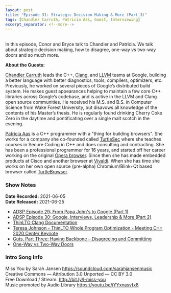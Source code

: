 ```yaml
---
layout: post
title: "Episode 31: Strategic Decision Making & More (Part 3)"
tags: [Chandler Carruth, Patricia Aas, Guest, Interviewing]
excerpt_separator: <!--more-->
---
```


<div id="buzzsprout-player-8762581"></div>
<script src="https://www.buzzsprout.com/1501960/8762581-episode-31-strategic-decision-making-more-part-3.js?container_id=buzzsprout-player-8762581&player=small" type="text/javascript" charset="utf-8"></script>

<br>In this episode, Conor and Bryce talk to Chandler and Patricia. We talk about strategic decision making, how to disagree, one-way vs two-way doors and so much more.

<!--more-->

**About the Guests:**

[Chandler Carruth](https://twitter.com/chandlerc1024) leads the C++, [Clang](https://clang.llvm.org/), and [LLVM](https://llvm.org/) teams at Google, building a better language with better diagnostics, tools, compilers, optimizers, etc. Previously, he worked on several pieces of Google’s distributed build system. He makes guest appearances helping to maintain a few core C++ libraries across Google’s codebase, and is active in the LLVM and Clang open source communities. He received his M.S. and B.S. in Computer Science from Wake Forest University, but disavows all knowledge of the contents of his Master’s thesis. He is regularly found drinking Cherry Coke Zero in the daytime and pontificating over a single malt scotch in the evening.

[Patricia Aas](https://twitter.com/pati_gallardo) is a C++ programmer with a "thing for building browsers". She works for a company she co-founded called [TurtleSec](https://turtlesec.no/) where she teaches courses in Secure Coding in C++ and does consulting and contracting. She has been a professional programmer for 16 years, and started off her career working on the original [Opera browser](https://www.opera.com/). Since then she has made embedded products at Cisco and another browser at [Vivaldi](https://vivaldi.com/). When she has time she works on her own open source (pre-alpha) Chromium/Blink+Qt based browser called [TurtleBrowser](https://github.com/turtlebrowser/turtlebrowser).

### Show Notes

**Date Recorded:** 2021-06-05 <br>
**Date Released:** 2021-06-25

* [ADSP Episode 29: From Papa John's to Google (Part 1)](https://adspthepodcast.com/2021/06/11/Episode-29.html)
* [ADSP Episode 30: Google, Interviews, Leadership & More (Part 2)](https://adspthepodcast.com/2021/06/18/Episode-30.html)
* [ThinLTO Clang Documentation](https://clang.llvm.org/docs/ThinLTO.html)
* [Teresa Johnson - ThinLTO Whole Program Optimization - Meeting C++ 2020 Center Keynote](https://www.youtube.com/watch?v=VAMvr1rXmg8)
* [Guts, Part Three: Having Backbone – Disagreeing and Committing](https://aws.amazon.com/blogs/enterprise-strategy/guts-part-three-having-backbone-disagreeing-and-committing/#:~:text=At%20Amazon%2C%20you%20may%20know,if%20it's%20your%20boss's%20idea.)
* [One-Way vs Two-Way Doors](https://www.inc.com/jeff-haden/amazon-founder-jeff-bezos-this-is-how-successful-people-make-such-smart-decisions.html)

### Intro Song Info

Miss You by Sarah Jansen https://soundcloud.com/sarahjansenmusic<br>
Creative Commons — Attribution 3.0 Unported — CC BY 3.0<br>
Free Download / Stream: http://bit.ly/l-miss-you<br>
Music promoted by Audio Library https://youtu.be/iYYxnasvfx8<br>

